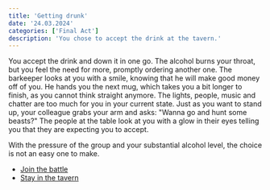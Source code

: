 ```yaml
---
title: 'Getting drunk'
date: '24.03.2024'
categories: ['Final Act']
description: 'You chose to accept the drink at the tavern.'
---
```


You accept the drink and down it in one go. The alcohol burns your throat, but you feel the need for
more, promptly ordering another one. The barkeeper looks at you with a smile, knowing that he will
make good money off of you. He hands you the next mug, which takes you a bit longer to finish, as
you cannot think straight anymore. The lights, people, music and chatter are too much for you in
your current state. Just as you want to stand up, your colleague grabs your arm and asks: "Wanna go
and hunt some beasts?" The people at the table look at you with a glow in their eyes telling you
that they are expecting you to accept. 

With the pressure of the group and your substantial alcohol level, the choice is not an easy one 
to make.

- [Join the battle](final_act_warrior_drunk_battle)
- [Stay in the tavern](final_act_warrior_drunk_tavern)

